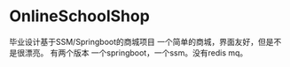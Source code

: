 # OnlineSchoolShop
毕业设计基于SSM/Springboot的商城项目
一个简单的商城，界面友好，但是不是很漂亮。
有两个版本 一个springboot，一个ssm。没有redis mq。

